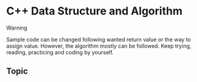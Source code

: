 # C++ Data Structure and Algorithm

> [!WARNING]
> Sample code can be changed following wanted return value or the way to assign value. However, the algorithm mostly can be followed. Keep trying, reading, practicing and coding by yourself.

## Topic